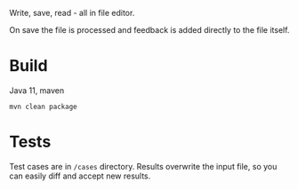 Write, save, read - all in file editor.

On save the file is processed and feedback is added directly to the file itself.

# Build
Java 11, maven
```
mvn clean package
```

# Tests
Test cases are in `/cases` directory. Results overwrite the input file, so you can easily diff and accept new results. 